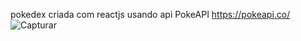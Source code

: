 pokedex criada com reactjs usando api PokeAPI https://pokeapi.co/
![Capturar](https://user-images.githubusercontent.com/42320368/90459676-60370e00-e0d8-11ea-82c8-776d2098dced.PNG)
